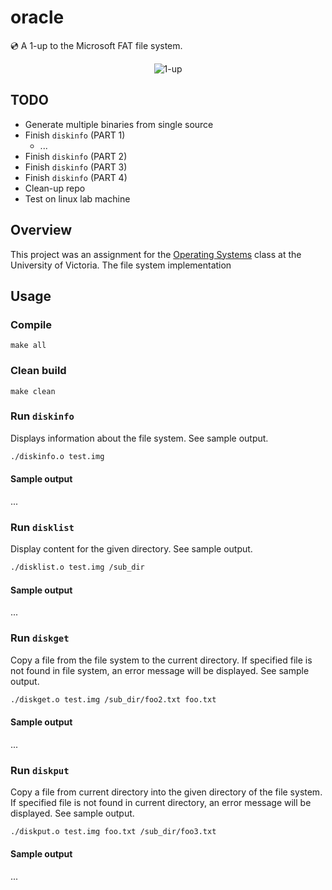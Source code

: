 # oracle
:cd: A 1-up to the Microsoft FAT file system.<br />
<p align="center">
  <img alt="1-up" src="https://user-images.githubusercontent.com/16131737/37385328-c42681cc-2710-11e8-8213-13ce1aa3aafd.gif" />
</p>

## TODO
+ Generate multiple binaries from single source
+ Finish `diskinfo` (PART 1)
  + ...
+ Finish `diskinfo` (PART 2)
+ Finish `diskinfo` (PART 3)
+ Finish `diskinfo` (PART 4)
+ Clean-up repo
+ Test on linux lab machine

## Overview
This project was an assignment for the [Operating Systems](https://github.com/williamgrosset/oracle/blob/master/csc360_p3.pdf) class at the University of Victoria. The file system implementation

## Usage
### Compile
```
make all 
```

### Clean build
```
make clean
```

### Run `diskinfo`
Displays information about the file system. See sample output.
```bash
./diskinfo.o test.img
```

#### Sample output
...

### Run `disklist`
Display content for the given directory. See sample output.
```bash
./disklist.o test.img /sub_dir 
```
#### Sample output
...

### Run `diskget`
Copy a file from the file system to the current directory. If specified file is not found in file system, an error message will be displayed. See sample output.
```bash
./diskget.o test.img /sub_dir/foo2.txt foo.txt 
```

#### Sample output
...

### Run `diskput`
Copy a file from current directory into the given directory of the file system. If specified file is not found in current directory, an error message will be displayed. See sample output.
```bash
./diskput.o test.img foo.txt /sub_dir/foo3.txt 
```

#### Sample output
...
